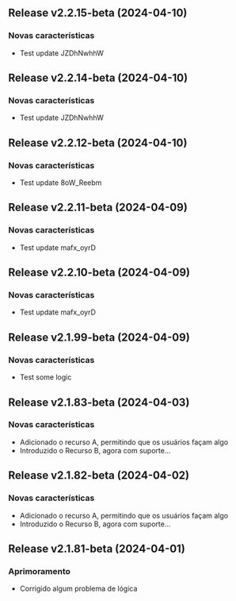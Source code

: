 ## Release v2.2.15-beta (2024-04-10)

### Novas características

- Test update JZDhNwhhW

## Release v2.2.14-beta (2024-04-10)

### Novas características

- Test update JZDhNwhhW

## Release v2.2.12-beta (2024-04-10)

### Novas características

- Test update 8oW_Reebm

## Release v2.2.11-beta (2024-04-09)

### Novas características

- Test update mafx_oyrD

## Release v2.2.10-beta (2024-04-09)

### Novas características

- Test update mafx_oyrD

## Release v2.1.99-beta (2024-04-09)

### Novas características

- Test some logic

## Release v2.1.83-beta (2024-04-03)

### Novas características

- Adicionado o recurso A, permitindo que os usuários façam algo
- Introduzido o Recurso B, agora com suporte...

## Release v2.1.82-beta (2024-04-02)

### Novas características

- Adicionado o recurso A, permitindo que os usuários façam algo
- Introduzido o Recurso B, agora com suporte...

## Release v2.1.81-beta (2024-04-01)

### Aprimoramento

- Corrigido algum problema de lógica
